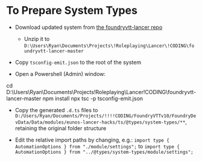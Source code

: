 # To Prepare System Types
- Download updated system from [the foundryvtt-lancer repo](https://github.com/Eranziel/foundryvtt-lancer)
  - Unzip it to `D:\Users\Ryan\Documents\Projects\!Roleplaying\Lancer\!CODING\foundryvtt-lancer-master`

- Copy `tsconfig-emit.json` to the root of the system
- Open a Powershell (Admin) window:

cd D:\Users\Ryan\Documents\Projects\!Roleplaying\Lancer\!CODING\foundryvtt-lancer-master
npm install
npx tsc -p tsconfig-emit.json

- Copy the generated `.d.ts` files to `D:/Users/Ryan/Documents/Projects/!!!!CODING/FoundryVTTv10/FoundryDevData/Data/modules/eunos-lancer-hacks/ts/@types/system-types/**`, retaining the original folder structure



- Edit the relative import paths by changing, e.g.:
  `import type { AutomationOptions } from "./module/settings";`
  to
  `import type { AutomationOptions } from "../@types/system-types/module/settings";`
